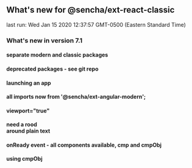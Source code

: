 ## What's new for @sencha/ext-react-classic

last run: Wed Jan 15 2020 12:37:57 GMT-0500 (Eastern Standard Time)

### What's new in version 7.1

#### separate modern and classic packages
#### deprecated packages - see git repo
#### launching an app
####
#### all imports now from '@sencha/ext-angular-modern';
#### viewport="true"
#### 
#### need a rood <div> around plain text
#### onReady event - all components available, cmp and cmpObj
#### using cmpObj